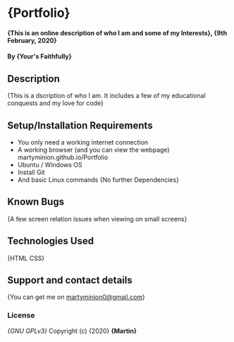 # {Portfolio}
#### {This is an online description of who I am and some of my Interests}, {9th February, 2020}
#### By **{Your's Faithfully}**
## Description
{This is a dscription of who I am.
It includes a few of my educational conquests and my love for code}
## Setup/Installation Requirements
* You only need a working internet connection
* A working browser (and you can view the webpage) martyminion.github.io/Portfolio
* Ubuntu / Windows OS
* Install Git
* And basic Linux commands
{No further Dependencies}
## Known Bugs
{A few screen relation issues when viewing on small screens}
## Technologies Used
{HTML
CSS}
## Support and contact details
{You can get me on martyminion0@gmail.com}
### License
*{GNU GPLv3}*
Copyright (c) {2020} **{Martin}**